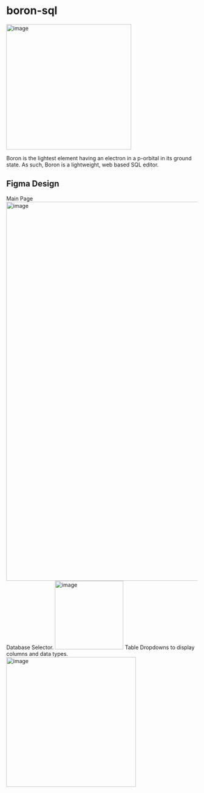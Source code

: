 # boron-sql
<img width="329" alt="image" src="https://user-images.githubusercontent.com/64187887/226154785-89cb2fc5-bb44-427c-9c5b-831478b1d0b4.png">

Boron is the lightest element having an electron in a p-orbital in its ground state. As such, Boron is a lightweight, web based SQL editor. 


<h2>Figma Design</h2>
Main Page
<img width="995" alt="image" src="https://user-images.githubusercontent.com/64187887/226155231-6aea79a2-647d-4e39-b940-0014975cefa4.png">
Database Selector.
<img width="180" alt="image" src="https://user-images.githubusercontent.com/64187887/226154719-4cfcd3ac-04d9-4168-b698-b00a444c4b48.png">
Table Dropdowns to display columns and data types.
<img width="341" alt="image" src="https://user-images.githubusercontent.com/64187887/226155253-e54755bb-c404-4514-9625-7f73261c773c.png">

